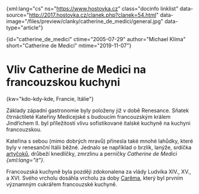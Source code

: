
{xml:lang="cs" ns="https://www.hostovka.cz" class="docinfo linklist" data-source="http://2017.hostovka.cz/clanek.php?clanek=54.html" data-image="/files/preview/clanky/catherine\_de\_medici/general.jpg" data-type="article"}

{id="catherine\_de\_medici" ctime="2005-07-29" author="Michael Klíma" short="Catherine de Medici" mtime="2019-11-07"}

# Vliv Catherine de Medici na francouzskou kuchyni

{kw="kdo-kdy-kde, Francie, Itálie"}

Základy západní gastronomie byly položeny již v době Renesance. Sňatek čtrnáctileté Kateřiny Medicejské s budoucím francouzským králem Jindřichem II. byl příležitostí vlivu sofistikované italské kuchyně na kuchyni francouzskou.

Kateřina s sebou (mimo dobrých mravů) přinesla také mnohé lahůdky, které byly v renesanční Itálii běžné. Jednalo se například o brzlík, lanýže, srdíčka [artyčoků][1], drůbeží knedlíčky, zmrzlinu a perníčky _Catherine de Medici {xml:lang="it"}_.

Francouzská kuchyně byla později zdokonalena za vlády Ludvíka XIV., XV., a XVI. Svého vrcholu dosáhla vrcholu za doby [Carêma][2], který byl prvním významným cukrářem francouzské kuchyně.

 [1]: /artycoky
 [2]: /careme

